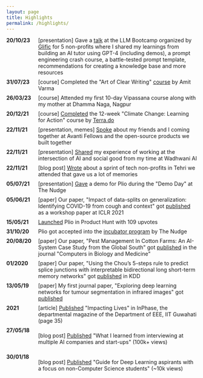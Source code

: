 ```yaml
---
layout: page
title: Highlights
permalink: /highlights/
---
```


<div style="display: grid; grid-template-columns: repeat(6, minmax(0, 1fr)); margin-top: 0.5rem;">
<b>20/10/23</b>
<div style="grid-column: span 5 / span 5;">
[presentation] Gave a <a href="https://docs.google.com/presentation/d/1WR_HDReLCj6wjMOMhdJzloAfuBba6SiGBhqGDIpheQA/edit?usp=sharing/">talk</a> at the LLM Bootcamp organized by <a href="https://glific.org/">Glific</a> for 5 non-profits where I shared my learnings from building an AI tutor using GPT-4 (including demos), a prompt engineering crash course, a battle-tested prompt template, recommendations for creating a knowledge base and more resources
</div>
</div>

<div style="display: grid; grid-template-columns: repeat(6, minmax(0, 1fr)); margin-top: 0.5rem;">
<b>31/07/23</b>
<div style="grid-column: span 5 / span 5;">
[course] Completed the "Art of Clear Writing" <a href="https://indiauncut.com/clear-writing/">course</a> by Amit Varma
</div>
</div>

<div style="display: grid; grid-template-columns: repeat(6, minmax(0, 1fr)); margin-top: 0.5rem;">
<b>26/03/23</b>
<div style="grid-column: span 5 / span 5;">
[course] Attended my first 10-day Vipassana course along with my mother at Dhamma Naga, Nagpur
</div>
</div>

<div style="display: grid; grid-template-columns: repeat(6, minmax(0, 1fr)); margin-top: 0.5rem;">
<b>20/12/21</b>
<div style="grid-column: span 5 / span 5;">
[course] <a href="https://amandalmia.substack.com/p/taking-the-first-stride-in-my-climate">Completed</a> the 12-week "Climate Change: Learning for Action" course by <a href="https://terra.do/">Terra.do</a>
</div>
</div>

<div style="display: grid; grid-template-columns: repeat(6, minmax(0, 1fr)); margin-top: 0.5rem;">
<b>22/11/21</b>
<div style="grid-column: span 5 / span 5;">
[presentation, memes] <a href="https://drive.google.com/file/d/1J3t-NbMjEKIS08tKsdiL-sVPACRs4UN_/view?usp=sharing">Spoke</a> about my friends and I coming together at Avanti Fellows and the open-source products we built together
</div>
</div>

<div style="display: grid; grid-template-columns: repeat(6, minmax(0, 1fr)); margin-top: 0.5rem;">
<b>22/11/21</b>
<div style="grid-column: span 5 / span 5;">
[presentation] <a href="https://docs.google.com/presentation/d/19mBStY_6WsjK1aC2ci-KkhD4cq2hBXS_897VtV4ex-g/edit?usp=sharing">Shared</a> my experience of working at the intersection of AI and social good from my time at Wadhwani AI
</div>
</div>

<div style="display: grid; grid-template-columns: repeat(6, minmax(0, 1fr)); margin-top: 0.5rem;">
<b>22/11/21</b>
<div style="grid-column: span 5 / span 5;">
[blog post] <a href="https://plio.substack.com/p/a-sprint-from-the-hills">Wrote</a> about a sprint of tech non-profits in Tehri we attended that gave us a lot of memories
</div>
</div>

<div style="display: grid; grid-template-columns: repeat(6, minmax(0, 1fr)); margin-top: 0.5rem;">
<b>05/07/21</b>
<div style="grid-column: span 5 / span 5;">
[presentation] <a href="https://drive.google.com/file/d/1HXAdmY39Ns1YIlotP7FivKWZVNlpx67-/view?usp=sharing">Gave</a> a demo for Plio during the "Demo Day" at The Nudge
</div>
</div>

<div style="display: grid; grid-template-columns: repeat(6, minmax(0, 1fr)); margin-top: 0.5rem;">
<b>05/06/21</b>
<div style="grid-column: span 5 / span 5;">
[paper] Our paper, "Impact of data-splits on generalization: Identifying COVID-19 from cough and context" got <a href="https://dl.acm.org/doi/10.1145/3394486.3403363">published</a> as a workshop paper at ICLR 2021
</div>
</div>

<div style="display: grid; grid-template-columns: repeat(6, minmax(0, 1fr)); margin-top: 0.5rem;">
<b>15/05/21</b>
<div style="grid-column: span 5 / span 5;">
<a href="https://www.producthunt.com/products/plio">Launched</a> Plio in Product Hunt with 109 upvotes
</div>
</div>

<div style="display: grid; grid-template-columns: repeat(6, minmax(0, 1fr)); margin-top: 0.5rem;">
<b>31/10/20</b>
<div style="grid-column: span 5 / span 5;">
Plio got accepted into the <a href="https://csi.thenudge.org/apply/incubator">incubator program</a> by The Nudge
</div>
</div>

<div style="display: grid; grid-template-columns: repeat(6, minmax(0, 1fr)); margin-top: 0.5rem;">
<b>20/08/20</b>
<div style="grid-column: span 5 / span 5;">
[paper] Our paper, "Pest Management In Cotton Farms: An AI-System Case Study from the Global South" got <a href="https://dl.acm.org/doi/10.1145/3394486.3403363">published</a> in the journal "Computers in Biology and Medicine"
</div>
</div>

<div style="display: grid; grid-template-columns: repeat(6, minmax(0, 1fr)); margin-top: 0.5rem;">
<b>01/2020</b>
<div style="grid-column: span 5 / span 5;">
[paper] Our paper, "Using the Chou’s 5-steps rule to predict splice junctions with interpretable bidirectional long short-term memory networks" got <a href="https://dl.acm.org/doi/10.1145/3394486.3403363">published</a> in KDD
</div>
</div>

<div style="display: grid; grid-template-columns: repeat(6, minmax(0, 1fr)); margin-top: 0.5rem;">
<b>13/05/19</b>
<div style="grid-column: span 5 / span 5;">
[paper] My first journal paper, "Exploring deep learning networks for tumour segmentation in infrared images" got <a href="https://www.tandfonline.com/doi/abs/10.1080/17686733.2019.1619355">published</a>
</div>
</div>

<div style="display: grid; grid-template-columns: repeat(6, minmax(0, 1fr)); margin-top: 0.5rem;">
<b>2021</b>
<div style="grid-column: span 5 / span 5;">
[article] <a href="https://iitg.ac.in/cepstrum/media/inphase/InPhase_2021_mRvsLyC.pdf">Published</a> "Impacting Lives" in InPhase, the departmental magazine of the Department of EEE, IIT Guwahati (page 35)
</div>
</div>

<div style="display: grid; grid-template-columns: repeat(6, minmax(0, 1fr)); margin-top: 0.5rem;">
<b>27/05/18</b>

<div style="grid-column: span 5 / span 5;">

[blog post] <a href="https://medium.com/p/a9620415e4cc">Published</a> "What I learned from interviewing at multiple AI companies and start-ups" (100k+ views)

</div>
</div>

<div style="display: grid; grid-template-columns: repeat(6, minmax(0, 1fr)); margin-top: 0.5rem;">
<b>30/01/18</b>
<div style="grid-column: span 5 / span 5;">

[blog post] <a href="https://medium.com/p/87b1f7b3f4b9">Published</a> "Guide for Deep Learning aspirants with a focus on non-Computer Science students" (~10k views)

</div>
</div>
